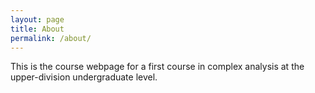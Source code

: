 ```yaml
---
layout: page
title: About
permalink: /about/
---
```


This is the course webpage for a first course in complex analysis at the upper-division undergraduate level.


